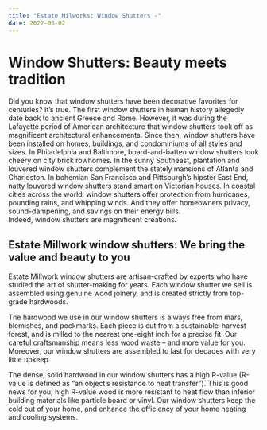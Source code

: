 ```yaml
---
title: "Estate Milworks: Window Shutters -"
date: 2022-03-02
---
```


# Window Shutters: Beauty meets tradition

Did you know that window shutters have been decorative favorites for centuries? It’s true. The first window 
shutters in human history allegedly date back to ancient Greece and Rome. However, it was during the Lafayette
period of American architecture that window shutters took off as magnificent architectural enhancements. Since 
then, window shutters have been installed on homes, buildings, and condominiums of all styles and sizes. In 
Philadelphia and Baltimore, board-and-batten window shutters look cheery on city brick rowhomes. In the sunny 
Southeast, plantation and louvered window shutters complement the stately mansions of Atlanta and Charleston. 
In bohemian San Francisco and Pittsburgh’s hipster East End, natty louvered window shutters stand smart on 
Victorian houses. In coastal cities across the world, window shutters offer protection from hurricanes, pounding 
rains, and whipping winds. And they offer homeowners privacy, sound-dampening, and savings on their energy bills.  
Indeed, window shutters are magnificent creations.  

## Estate Millwork window shutters: We bring the value and beauty to you  

Estate Millwork window shutters are artisan-crafted by experts who have studied the art of shutter-making for years.
Each window shutter we sell is assembled using genuine wood joinery, and is created strictly from top-grade hardwoods.  

  The hardwood we use in our window shutters is always free from mars, blemishes, and pockmarks. Each piece is cut
from a sustainable-harvest forest, and is milled to the nearest one-eight inch for a precise fit. Our careful
craftsmanship means less wood waste – and more value for you. Moreover, our window shutters are assembled to
last for decades with very little upkeep.  

  The dense, solid hardwood in our window shutters has a high R-value (R-value is defined as “an object’s
resistance to heat transfer”). This is good news for you; high R-value wood is more resistant to heat flow than
inferior building materials like particle board or vinyl. Our window shutters keep the cold out of your home,
and enhance the efficiency of your home heating and cooling systems.  
